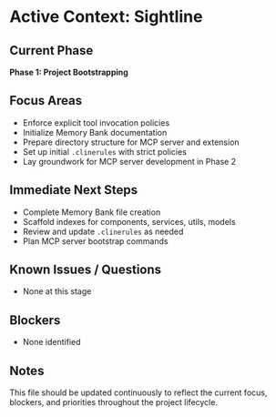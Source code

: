 # Active Context: Sightline

## Current Phase
**Phase 1: Project Bootstrapping**

## Focus Areas
- Enforce explicit tool invocation policies
- Initialize Memory Bank documentation
- Prepare directory structure for MCP server and extension
- Set up initial `.clinerules` with strict policies
- Lay groundwork for MCP server development in Phase 2

## Immediate Next Steps
- Complete Memory Bank file creation
- Scaffold indexes for components, services, utils, models
- Review and update `.clinerules` as needed
- Plan MCP server bootstrap commands

## Known Issues / Questions
- None at this stage

## Blockers
- None identified

## Notes
This file should be updated continuously to reflect the current focus, blockers, and priorities throughout the project lifecycle.
